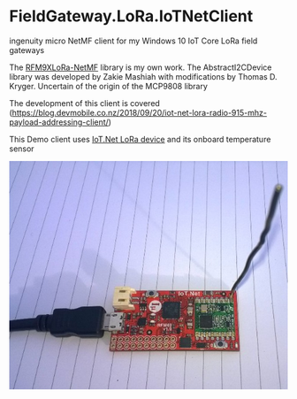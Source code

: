 # FieldGateway.LoRa.IoTNetClient
ingenuity micro NetMF client for my Windows 10 IoT Core LoRa field gateways

The [RFM9XLoRa-NetMF](https://github.com/KiwiBryn/RFM9XLoRa-NetMF) library is my own work.
The AbstractI2CDevice library was developed by Zakie Mashiah with modifications by Thomas D. Kryger.
Uncertain of the origin of the MCP9808 library

The development of this client is covered (https://blog.devmobile.co.nz/2018/09/20/iot-net-lora-radio-915-mhz-payload-addressing-client/)

This Demo client uses [IoT.Net LoRa device](https://http://www.ingenuitymicro.com/) and its onboard temperature sensor

![ingenuitymicro IoT.Net](IoTNetLoRaV1.jpg)


